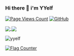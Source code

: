 ### Hi there 👋 i'm YYelf

<!--
**YYelf/YYelf** is a ✨ _special_ ✨ repository because its `README.md` (this file) appears on your GitHub profile.

Here are some ideas to get you started:

- 🔭 I’m currently working on ...
- 🌱 I’m currently learning ...
- 👯 I’m looking to collaborate on ...
- 🤔 I’m looking for help with ...
- 💬 Ask me about ...
- 📫 How to reach me: ...
- 😄 Pronouns: ...
- ⚡ Fun fact: ...
-->

[![Page Views Count](https://badges.toozhao.com/badges/01HSD33C2JQN3ZES6EV3XZ5TGQ/green.svg)](https://badges.toozhao.com/stats/01HSD33C2JQN3ZES6EV3XZ5TGQ "Get your own page views count badge on badges.toozhao.com")
[![GitHub](https://img.shields.io/badge/dynamic/json?url=https%3A%2F%2Fapi.swo.moe%2Fstats%2Fgithub%2Fyyelf&query=count&color=5a5f67&label=GitHub&labelColor=181717&logo=github&suffix=+follows&cacheSeconds=3600)](https://github.com/yyelf)


<a href="javascript:;">
   <img align="center" src="https://github-readme-stats.vercel.app/api?username=yyelf&show_icons=true&theme=vue">
</a>
<a href="javascript:;">
   <img align="center" src="https://github-readme-stats.vercel.app/api/top-langs/?username=yyelf&&layout=compact&theme=vue">
</a>


![yyelf](https://moe-counter.glitch.me/get/@yyelf?theme=asoul)


<a href="https://info.flagcounter.com/VmR0">
   <img src="https://s11.flagcounter.com/count2/VmR0/bg_FFFFFF/txt_000000/border_CCCCCC/columns_2/maxflags_10/viewers_0/labels_0/pageviews_0/flags_0/percent_0/" alt="Flag Counter" border="0">
</a>



